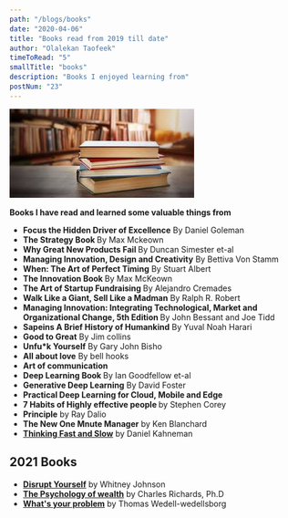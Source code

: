 ```yaml
---
path: "/blogs/books"
date: "2020-04-06"
title: "Books read from 2019 till date"
author: "Olalekan Taofeek"
timeToRead: "5"
smallTitle: "books"
description: "Books I enjoyed learning from"
postNum: "23"
---
```


<img src="./cover_23.jpg"/>
<br/>

**Books I have read and learned some valuable things from**

- <strong>Focus the Hidden Driver of Excellence</strong> By Daniel Goleman
- <strong>The Strategy Book </strong> By Max Mckeown
- <strong> Why Great New Products Fail </strong> By Duncan Simester et-al
- <strong> Managing Innovation, Design and Creativity</strong> By Bettiva Von Stamm
- <strong>When: The Art of Perfect Timing</strong> By Stuart Albert
- <strong>The Innovation Book </strong> By Max McKeown
- <strong> The Art of Startup Fundraising </strong> By Alejandro Cremades
- <strong>Walk Like a Giant, Sell Like a Madman</strong> By Ralph R. Robert
- <strong>Managing Innovation: Integrating Technological, Market and Organizational Change, 5th Edition </strong> By John Bessant and Joe Tidd
- <strong>Sapeins A Brief History of Humankind</strong> By Yuval Noah Harari
- <strong> Good to Great</strong> By Jim collins
- <strong> Unfu\*k Yourself</strong> By Gary John Bisho
- <strong> All about love</strong> By bell hooks
- <strong>Art of communication</strong>
- <strong>Deep Learning Book </strong> By Ian Goodfellow et-al
- <strong>Generative Deep Learning</strong> By David Foster
- <strong> Practical Deep Learning for Cloud, Mobile and Edge</strong>
- <strong>7 Habits of Highly effective people </strong> by Stephen Corey
- <strong>Principle</strong> by Ray Dalio
- <strong>The New One Mnute Manager</strong> by Ken Blanchard
- <a href=""><strong>Thinking Fast and Slow</a></strong> by Daniel Kahneman
  <strong></strong>

## 2021 Books

- <a href="https://www.linkedin.com/posts/olalekan-taofeek_books-book-activity-6752924026739445761-Nc2J/"><strong>Disrupt Yourself</a></strong> by Whitney Johnson
  <strong></strong>
- <a href="https://www.linkedin.com/posts/olalekan-taofeek_personaldevelopment-wealthcreation-motivation-activity-6760864788500279296-rMX1/"><strong>The Psychology of wealth</a></strong> by Charles Richards, Ph.D
  <strong></strong>
- <a href="https://www.linkedin.com/posts/olalekan-taofeek_creativity-problemsolving-innovation-activity-6758705576739430400-iJ3l/"><strong>What's your problem</a></strong> by Thomas Wedell-wedellsborg
  <strong></strong>
